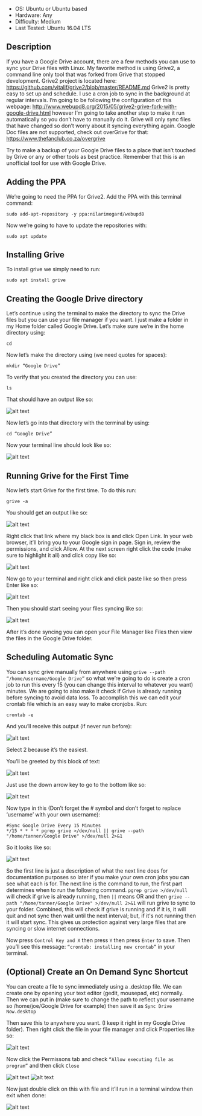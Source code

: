 - OS: Ubuntu or Ubuntu based
- Hardware: Any
- Difficulty: Medium
- Last Tested: Ubuntu 16.04 LTS

## Description
If you have a Google Drive account, there are a few methods you can use to sync your Drive files with Linux.  My favorite method is using Grive2, a command line only tool that was forked from Grive that stopped development.  Grive2 project is located here: https://github.com/vitalif/grive2/blob/master/README.md Grive2 is pretty easy to set up and schedule.  I use a cron job to sync in the background at regular intervals.  I’m going to be following the configuration of this webpage: http://www.webupd8.org/2015/05/grive2-grive-fork-with-google-drive.html however I’m going to take another step to make it run automatically so you don’t have to manually do it.  Grive will only sync files that have changed so don’t worry about it syncing everything again.  Google Doc files are not supported, check out overGrive for that: https://www.thefanclub.co.za/overgrive 

Try to make a backup of your Google Drive files to a place that isn’t touched by Grive or any or other tools as best practice.  Remember that this is an unofficial tool for use with Google Drive.


## Adding the PPA
We’re going to need the PPA for Grive2.  Add the PPA with this terminal command:

`sudo add-apt-repository -y ppa:nilarimogard/webupd8`

Now we’re going to have to update the repositories with:

`sudo apt update`


## Installing Grive

To install grive we simply need to run:

`sudo apt install grive`


## Creating the Google Drive directory

Let’s continue using the terminal to make the directory to sync the Drive files but you can use your file manager if you want.  I just make a folder in my Home folder called Google Drive.  Let’s make sure we’re in the home directory using:

`cd`

Now let’s make the directory using (we need quotes for spaces):

`mkdir “Google Drive”`

To verify that you created the directory you can use:

`ls`

That should have an output like so:

![alt text](https://raw.githubusercontent.com/blomstertj/root/master/Tutorials/Linux/Sync%20Google%20Drive%20with%20grive2/create_dir_1.png)

Now let’s go into that directory with the terminal by using:

`cd “Google Drive”`

Now your terminal line should look like so:

![alt text](https://raw.githubusercontent.com/blomstertj/root/master/Tutorials/Linux/Sync%20Google%20Drive%20with%20grive2/create_dir_2.png)

## Running Grive for the First Time
Now let’s start Grive for the first time.  To do this run:

`grive -a`

You should get an output like so:

![alt text](https://raw.githubusercontent.com/blomstertj/root/master/Tutorials/Linux/Sync%20Google%20Drive%20with%20grive2/grive_first_time_1.png)

Right click that link where my black box is and click Open Link.  In your web browser, it’ll bring you to your Google sign in page.  Sign in, review the permissions, and click Allow.  At the next screen right click the code (make sure to highlight it all) and click copy like so:

![alt text](https://raw.githubusercontent.com/blomstertj/root/master/Tutorials/Linux/Sync%20Google%20Drive%20with%20grive2/grive_first_time_2.png)

Now go to your terminal and right click and click paste like so then press Enter like so:

![alt text](https://raw.githubusercontent.com/blomstertj/root/master/Tutorials/Linux/Sync%20Google%20Drive%20with%20grive2/grive_first_time_3.png)

Then you should start seeing your files syncing like so:

![alt text](https://raw.githubusercontent.com/blomstertj/root/master/Tutorials/Linux/Sync%20Google%20Drive%20with%20grive2/grive_first_time_4.png)

After it’s done syncing you can open your File Manager like Files then view the files in the Google Drive folder.  

## Scheduling Automatic Sync
You can sync grive manually from anywhere using `grive --path “/home/username/Google Drive”` so what we’re going to do is create a cron job to run this every 15 (you can change this interval to whatever you want) minutes. We are going to also make it check if Grive is already running before syncing to avoid data loss.  To accomplish this we can edit your crontab file which is an easy way to make cronjobs.  Run:

`crontab -e`

And you’ll receive this output (if never run before):

![alt text](https://raw.githubusercontent.com/blomstertj/root/master/Tutorials/Linux/Sync%20Google%20Drive%20with%20grive2/schedule_sync_1.png)

Select 2 because it’s the easiest.

You’ll be greeted by this block of text:

![alt text](https://raw.githubusercontent.com/blomstertj/root/master/Tutorials/Linux/Sync%20Google%20Drive%20with%20grive2/schedule_sync_2.png)

Just use the down arrow key to go to the bottom like so:

![alt text](https://raw.githubusercontent.com/blomstertj/root/master/Tutorials/Linux/Sync%20Google%20Drive%20with%20grive2/schedule_sync_3.png)

Now type in this (Don’t forget the # symbol and don’t forget to replace ‘username’ with your own username):
```
#Sync Google Drive Every 15 Minutes
*/15 * * * * pgrep grive >/dev/null || grive --path "/home/tanner/Google Drive" >/dev/null 2>&1
```
So it looks like so:

![alt text](https://raw.githubusercontent.com/blomstertj/root/master/Tutorials/Linux/Sync%20Google%20Drive%20with%20grive2/schedule_sync_4.png)

So the first line is just a description of what the next line does for documentation purposes so later if you make your own cron jobs you can see what each is for.  The next line is the command to run, the first part determines when to run the following command.  `pgrep grive >/dev/null` will check if grive is already running, then `||` means OR and then `grive --path "/home/tanner/Google Drive" >/dev/null 2>&1` will run grive to sync to your folder.  Combined, this will check if grive is running and if it is, it will quit and not sync then wait until the next interval; but, if it's not running then it will start sync.  This gives us protection against very large files that are syncing or slow internet connections.

Now press `Control Key and X` then press `Y` then press `Enter` to save.  Then you’ll see this message: `“crontab: installing new crontab”` in your terminal.


## (Optional) Create an On Demand Sync Shortcut

You can create a file to sync immediately using a .desktop file.  We can create one by opening your text editor (gedit, mousepad, etc) normally.  Then we can put in (make sure to change the path to reflect your username so /home/joe/Google Drive for example) then save it as `Sync Drive Now.desktop`

Then save this to anywhere you want.  (I keep it right in my Google Drive folder).  Then right click the file in your file manager and click Properties like so:

![alt text](https://raw.githubusercontent.com/blomstertj/root/master/Tutorials/Linux/Sync%20Google%20Drive%20with%20grive2/on_demand_sync_1.png)

Now click the Permissons tab and check `“Allow executing file as program”` and then click `Close`

![alt text](https://raw.githubusercontent.com/blomstertj/root/master/Tutorials/Linux/Sync%20Google%20Drive%20with%20grive2/on_demand_sync_2.png)
![alt text](https://raw.githubusercontent.com/blomstertj/root/master/Tutorials/Linux/Sync%20Google%20Drive%20with%20grive2/on_demand_sync_3.png)

Now just double click on this with file and it’ll run in a terminal window then exit when done:

![alt text](https://raw.githubusercontent.com/blomstertj/root/master/Tutorials/Linux/Sync%20Google%20Drive%20with%20grive2/on_demand_sync_4.png)
